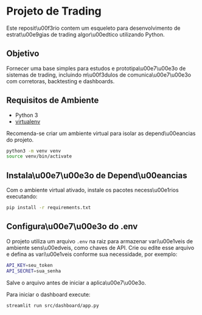 # Projeto de Trading

Este reposit\u00f3rio contem um esqueleto para desenvolvimento de estrat\u00e9gias de trading algor\u00edtico utilizando Python.

## Objetivo

Fornecer uma base simples para estudos e prototipa\u00e7\u00e3o de sistemas de trading, incluindo m\u00f3dulos de comunica\u00e7\u00e3o com corretoras, backtesting e dashboards.

## Requisitos de Ambiente

- Python 3
- [virtualenv](https://virtualenv.pypa.io/en/latest/)

Recomenda-se criar um ambiente virtual para isolar as depend\u00eancias do projeto.

```bash
python3 -m venv venv
source venv/bin/activate
```

## Instala\u00e7\u00e3o de Depend\u00eancias

Com o ambiente virtual ativado, instale os pacotes necess\u00e1rios executando:

```bash
pip install -r requirements.txt
```

## Configura\u00e7\u00e3o do .env

O projeto utiliza um arquivo `.env` na raiz para armazenar vari\u00e1veis de ambiente sens\u00edveis, como chaves de API. Crie ou edite esse arquivo e defina as vari\u00e1veis conforme sua necessidade, por exemplo:

```bash
API_KEY=seu_token
API_SECRET=sua_senha
```

Salve o arquivo antes de iniciar a aplica\u00e7\u00e3o.


Para iniciar o dashboard execute:

```bash
streamlit run src/dashboard/app.py
```

